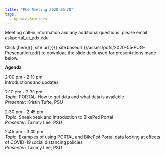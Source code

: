 ```yaml
---
title: "PUG Meeting 2020-05-20"
tags:
  - updates&notices
---
```


Meeting call-in information and any additional questions: please email askportal_at_pdx.edu

Click [here]({{ site.url }}{{ site.baseurl }}/assets/pdfs/2020-05-PUG-Presentation.pdf) to download the slide deck used for presentations made below.

**Agenda**

2:00 pm - 2:10 pm  
Introductions and updates  

2:10 pm - 2:30 pm  
_Topic_: PORTAL: How to get data and what data is available  
_Presenter_: Kristin Tufte, PSU  

2:30 pm - 2:45 pm  
_Topic_: Sneak peek and introduction to BikePed Portal  
_Presenter_: Tammy Lee, PSU  

2:45 pm - 3:00 pm  
_Topic_: Examples of using PORTAL and BikePed Portal data looking at effects of COVID-19 social distancing policies  
_Presenter_: Tammy Lee, PSU
